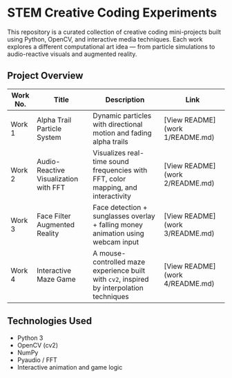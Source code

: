 # STEM Creative Coding Experiments

This repository is a curated collection of creative coding mini-projects built using Python, OpenCV, and interactive media techniques. Each work explores a different computational art idea — from particle simulations to audio-reactive visuals and augmented reality.  

## Project Overview

| Work No. | Title                                         | Description                                                                                     | Link                                   |
|----------|-----------------------------------------------|-------------------------------------------------------------------------------------------------|----------------------------------------|
| Work 1   | Alpha Trail Particle System                   | Dynamic particles with directional motion and fading alpha trails                               | [View README](work 1/README.md) |
| Work 2   | Audio-Reactive Visualization with FFT         | Visualizes real-time sound frequencies with FFT, color mapping, and interactivity               | [View README](work 2/README.md) |
| Work 3   | Face Filter Augmented Reality                 | Face detection + sunglasses overlay + falling money animation using webcam input                | [View README](work 3/README.md) |
| Work 4   | Interactive Maze Game                         | A mouse-controlled maze experience built with `cv2`, inspired by interpolation techniques       | [View README](work 4/README.md) |

## Technologies Used  

- Python 3  
- OpenCV (cv2)  
- NumPy  
- Pyaudio / FFT  
- Interactive animation and game logic  
